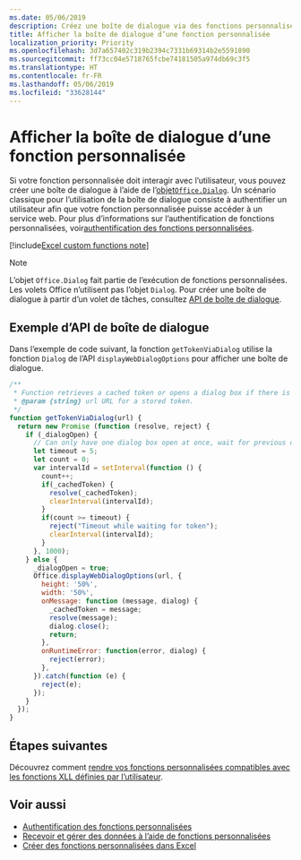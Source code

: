 ```yaml
---
ms.date: 05/06/2019
description: Créez une boîte de dialogue via des fonctions personnalisées dans Excel à l’aide de JavaScript.
title: Afficher la boîte de dialogue d’une fonction personnalisée
localization_priority: Priority
ms.openlocfilehash: 3d7a657402c319b2394c7331b69314b2e5591890
ms.sourcegitcommit: ff73cc04e5718765fcbe74181505a974db69c3f5
ms.translationtype: HT
ms.contentlocale: fr-FR
ms.lasthandoff: 05/06/2019
ms.locfileid: "33628144"
---
```

# <a name="display-a-dialog-box-from-a-custom-function"></a>Afficher la boîte de dialogue d’une fonction personnalisée

Si votre fonction personnalisée doit interagir avec l’utilisateur, vous pouvez créer une boîte de dialogue à l’aide de l’[objet`Office.Dialog`](/javascript/api/office-runtime/officeruntime.dialog?view=office-js). Un scénario classique pour l’utilisation de la boîte de dialogue consiste à authentifier un utilisateur afin que votre fonction personnalisée puisse accéder à un service web. Pour plus d’informations sur l’authentification de fonctions personnalisées, voir[authentification des fonctions personnalisées](./custom-functions-authentication.md).

[!include[Excel custom functions note](../includes/excel-custom-functions-note.md)]

>[!NOTE]
> L’objet `Office.Dialog` fait partie de l’exécution de fonctions personnalisées. Les volets Office n’utilisent pas l’objet `Dialog`. Pour créer une boîte de dialogue à partir d’un volet de tâches, consultez [API de boîte de dialogue](/office/dev/add-ins/develop/dialog-api-in-office-add-ins).

## <a name="dialog-box-api-example"></a>Exemple d’API de boîte de dialogue

Dans l’exemple de code suivant, la fonction `getTokenViaDialog` utilise la fonction `Dialog` de l’API `displayWebDialogOptions` pour afficher une boîte de dialogue.

```js
/**
 * Function retrieves a cached token or opens a dialog box if there is no saved token. Note that this is not a sufficient example of authentication but is intended to show the capabilities of the Dialog object.
 * @param {string} url URL for a stored token.
 */
function getTokenViaDialog(url) {
  return new Promise (function (resolve, reject) {
    if (_dialogOpen) {
      // Can only have one dialog box open at once, wait for previous dialog box's token
      let timeout = 5;
      let count = 0;
      var intervalId = setInterval(function () {
        count++;
        if(_cachedToken) {
          resolve(_cachedToken);
          clearInterval(intervalId);
        }
        if(count >= timeout) {
          reject("Timeout while waiting for token");
          clearInterval(intervalId);
        }
      }, 1000);
    } else {
      _dialogOpen = true;
      Office.displayWebDialogOptions(url, {
        height: '50%',
        width: '50%',
        onMessage: function (message, dialog) {
          _cachedToken = message;
          resolve(message);
          dialog.close();
          return;
        },
        onRuntimeError: function(error, dialog) {
          reject(error);
        },
      }).catch(function (e) {
        reject(e);
      });
    }
  });
}
```

## <a name="next-steps"></a>Étapes suivantes
Découvrez comment [rendre vos fonctions personnalisées compatibles avec les fonctions XLL définies par l’utilisateur](make-custom-functions-compatible-with-xll-udf.md).

## <a name="see-also"></a>Voir aussi

* [Authentification des fonctions personnalisées](custom-functions-authentication.md)
* [Recevoir et gérer des données à l’aide de fonctions personnalisées](custom-functions-web-reqs.md)
* [Créer des fonctions personnalisées dans Excel](custom-functions-overview.md)
